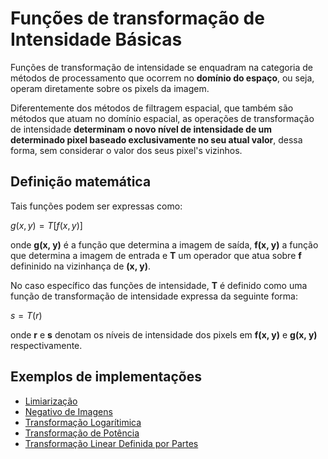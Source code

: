 # Funções de transformação de Intensidade Básicas

Funções de transformação de intensidade se enquadram na categoria de métodos de processamento que ocorrem no **domínio do espaço**, ou seja, operam diretamente sobre os pixels da imagem.

Diferentemente dos métodos de filtragem espacial, que também são métodos que atuam no domínio espacial, as operações de transformação de intensidade **determinam o novo nível de intensidade de um determinado pixel baseado exclusivamente no seu atual valor**, dessa forma, sem considerar o valor dos seus pixel's vizinhos.

## Definição matemática

Tais funções podem ser expressas como: 

$g(x, y) = T[f(x, y)]$

onde **g(x, y)** é a função que determina a imagem de saída, **f(x, y)** a função que determina a imagem de entrada e **T** um operador que atua sobre **f** defininido na vizinhança de **(x, y)**.

No caso específico das funções de intensidade, **T** é definido como uma função de transformação de intensidade expressa da seguinte forma:

$s = T(r)$

onde **r** e **s** denotam os níveis de intensidade dos pixels em **f(x, y)** e **g(x, y)** respectivamente.

## Exemplos de implementações

* [Limiarização]()
* [Negativo de Imagens]()
* [Transformação Logarítimica]()
* [Transformação de Potência]()
* [Transformação Linear Definida por Partes]()